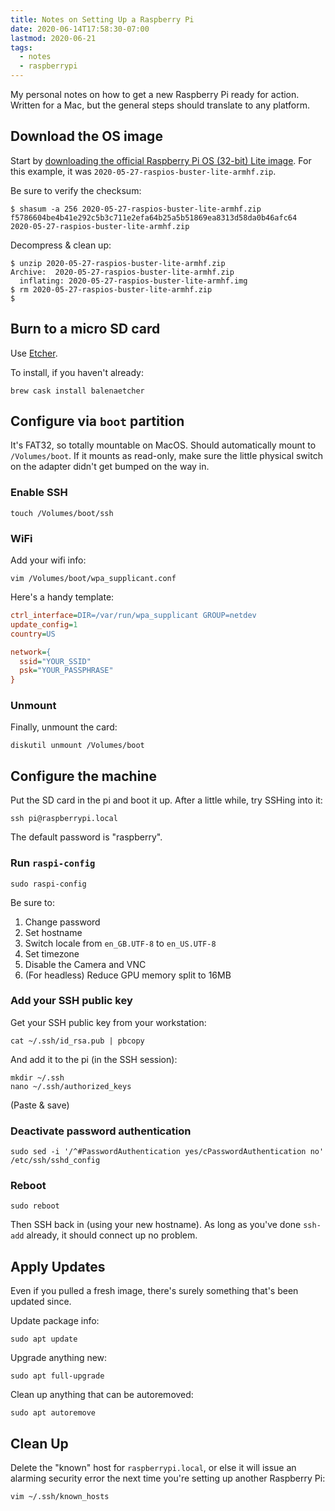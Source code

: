 ```yaml
---
title: Notes on Setting Up a Raspberry Pi
date: 2020-06-14T17:58:30-07:00
lastmod: 2020-06-21
tags:
  - notes
  - raspberrypi
---
```


My personal notes on how to get a new Raspberry Pi ready for action. Written for a Mac, but the general steps should translate to any platform.

<!--more-->

Download the OS image
---------------------

Start by [downloading the official Raspberry Pi OS (32-bit) Lite image](https://www.raspberrypi.org/downloads/raspberry-pi-os/). For this example, it was `2020-05-27-raspios-buster-lite-armhf.zip`.

Be sure to verify the checksum:

```console
$ shasum -a 256 2020-05-27-raspios-buster-lite-armhf.zip
f5786604be4b41e292c5b3c711e2efa64b25a5b51869ea8313d58da0b46afc64  2020-05-27-raspios-buster-lite-armhf.zip
```

Decompress & clean up:

```console
$ unzip 2020-05-27-raspios-buster-lite-armhf.zip
Archive:  2020-05-27-raspios-buster-lite-armhf.zip
  inflating: 2020-05-27-raspios-buster-lite-armhf.img
$ rm 2020-05-27-raspios-buster-lite-armhf.zip
$
```

Burn to a micro SD card
-----------------------

Use [Etcher](https://www.balena.io/etcher/).

To install, if you haven't already:

```console
brew cask install balenaetcher
```

Configure via `boot` partition
----------------------------

It's FAT32, so totally mountable on MacOS. Should automatically mount to `/Volumes/boot`. If it mounts as read-only, make sure the little physical switch on the adapter didn't get bumped on the way in.

### Enable SSH

```console
touch /Volumes/boot/ssh
```

### WiFi

Add your wifi info:

```console
vim /Volumes/boot/wpa_supplicant.conf
```

Here's a handy template:

```ini
ctrl_interface=DIR=/var/run/wpa_supplicant GROUP=netdev
update_config=1
country=US

network={
  ssid="YOUR_SSID"
  psk="YOUR_PASSPHRASE"
}
```

### Unmount

Finally, unmount the card:

```console
diskutil unmount /Volumes/boot
```

Configure the machine
---------------------

Put the SD card in the pi and boot it up. After a little while, try SSHing into it:

```console
ssh pi@raspberrypi.local
```

The default password is "raspberry".

### Run `raspi-config`

```console
sudo raspi-config
```

Be sure to:

1. Change password
2. Set hostname
3. Switch locale from `en_GB.UTF-8` to `en_US.UTF-8`
4. Set timezone
5. Disable the Camera and VNC
6. (For headless) Reduce GPU memory split to 16MB

### Add your SSH public key

Get your SSH public key from your workstation:

```console
cat ~/.ssh/id_rsa.pub | pbcopy
```

And add it to the pi (in the SSH session):

```console
mkdir ~/.ssh
nano ~/.ssh/authorized_keys
```

(Paste & save)

### Deactivate password authentication

```console
sudo sed -i '/^#PasswordAuthentication yes/cPasswordAuthentication no' /etc/ssh/sshd_config
```

### Reboot

```console
sudo reboot
```

Then SSH back in (using your new hostname). As long as you've done `ssh-add` already, it should connect up no problem.

Apply Updates
-------------

Even if you pulled a fresh image, there's surely something that's been updated since.

Update package info:

```console
sudo apt update
```

Upgrade anything new:

```console
sudo apt full-upgrade
```

Clean up anything that can be autoremoved:

```console
sudo apt autoremove
```

Clean Up
--------

Delete the "known" host for `raspberrypi.local`, or else it will issue an alarming security error the next time you're setting up another Raspberry Pi:

```console
vim ~/.ssh/known_hosts
```
